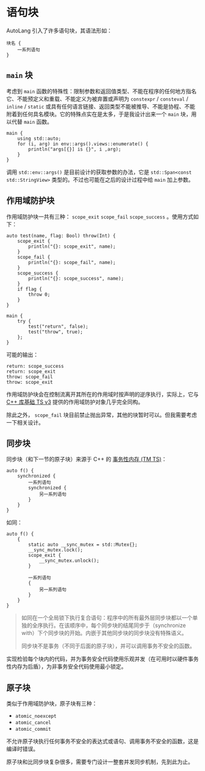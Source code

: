 # 语句块

AutoLang 引入了许多语句块，其语法形如：

```autolang
块名 {
    一系列语句
}
```

## `main` 块

考虑到 `main` 函数的特殊性：限制参数和返回值类型、不能在程序的任何地方指名它、不能预定义和重载、不能定义为被弃置或声明为 `constexpr` / `consteval` / `inline` / `static` 或具有任何语言链接、返回类型不能被推导、不能是协程、不能附着到任何具名模块。它的特殊点实在是太多，于是我设计出来一个 `main` 块，用以代替 `main` 函数。

```autolang
main {
    using std::auto;
    for (i, arg) in env::args().views::enumerate() {
        println("args[{}] is {}", i ,arg);
    }
}
```

调用 `std::env::args()` 是目前设计的获取参数的办法，它是 `std::Span<const std::StringView>` 类型的。不过也可能在之后的设计过程中给 `main` 加上参数。

## 作用域防护块

作用域防护块一共有三种： `scope_exit` `scope_fail` `scope_success` 。使用方式如下：

```autolang
auto test(name, flag: Bool) throw(Int) {
    scope_exit {
        println("{}: scope_exit", name);
    }
    scope_fail {
        println("{}: scope_fail", name);
    }
    scope_success {
        println("{}: scope_success", name);
    }
    if flag {
        throw 0;
    }
}

main {
    try {
        test("return", false);
        test("throw", true);
    };
}
```

可能的输出：

```plaintext
return: scope_success
return: scope_exit
throw: scope_fail
throw: scope_exit
```

作用域防护块会在控制流离开其所在的作用域时按声明的逆序执行，实际上，它与 [C++ 库基础 TS v3](https://zh.cppreference.com/w/cpp/experimental/lib_extensions_3) 提供的作用域防护对象几乎完全同构。

除此之外， `scope_fail` 块目前禁止抛出异常，其他的块暂时可以。但我需要考虑一下相关设计。

## 同步块

同步块（和下一节的原子块）来源于 C++ 的 [事务性内存 (TM TS)](https://zh.cppreference.com/w/cpp/language/transactional_memory)：

```autolang
auto f() {
    synchronized {
        一系列语句
        synchronized {
            另一系列语句
        }
    }
}
```

如同：

```autolang
auto f() {
    {
        static auto __sync_mutex = std::Mutex{};
        __sync_mutex.lock();
        scope_exit {
            __sync_mutex.unlock();
        }

        一系列语句
        {
            另一系列语句
        }
    }
}
```

> 如同在一个全局锁下执行复合语句：程序中的所有最外层同步块都以一个单独的全序执行。在该顺序中，每个同步块的结尾同步于（synchronize with）下个同步块的开始。内嵌于其他同步块的同步块没有特殊语义。
>
> 同步块不是事务（不同于后面的原子块），并可以调用事务不安全的函数。

实现检验每个块内的代码，并为事务安全代码使用乐观并发（在可用时以硬件事务性内存为后盾），为非事务安全代码使用最小锁定。

## 原子块

类似于作用域防护块，原子块有三种：

- `atomic_noexcept`
- `atomic_cancel`
- `atomic_commit`

不允许原子块执行任何事务不安全的表达式或语句、调用事务不安全的函数，这是编译时错误。

原子块和比同步块复杂很多，需要专门设计一整套并发同步机制，先到此为止。
